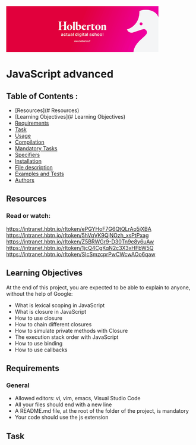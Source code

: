 <img src="https://github.com/ksyv/holbertonschool-web_front_end/blob/main/baniere_holberton.png">

# JavaScript advanced

## Table of Contents :

- [Resources](# Resources)
- [Learning Objectives](# Learning Objectives)
- [Requirements](#Requirements)
- [Task](#Flowchart)
- [Usage](#Usage)
- [Compilation](#Compilation)
- [Mandatory Tasks](#Mandatory-Tasks)
- [Specifiers](#Specifiers)
- [Installation](#Installation)
- [File description](#File-description)
- [Examples and Tests](#Examples-and-Tests)
- [Authors](#Authors)

## Resources
### Read or watch:
https://intranet.hbtn.io/rltoken/ePGYHoF7G6QtQLrAo5jXBA
https://intranet.hbtn.io/rltoken/5hVqVK9QjNOzh_xsPtPxag
https://intranet.hbtn.io/rltoken/Z5BRWGr9-D30Tn9e8y6uAw
https://intranet.hbtn.io/rltoken/1jcQ4CgKqN2c3X3xHFbW5Q
https://intranet.hbtn.io/rltoken/SIcSmzcprPwCWcwAOo6qaw

## Learning Objectives
At the end of this project, you are expected to be able to explain to anyone, without the help of Google:
* What is lexical scoping in JavaScript
* What is closure in JavaScript
* How to use closure
* How to chain different closures
* How to simulate private methods with Closure
* The execution stack order with JavaScript
* How to use binding
* How to use callbacks


## Requirements
### General
* Allowed editors: vi, vim, emacs, Visual Studio Code
* All your files should end with a new line
* A README.md file, at the root of the folder of the project, is mandatory
* Your code should use the js extension

## Task
